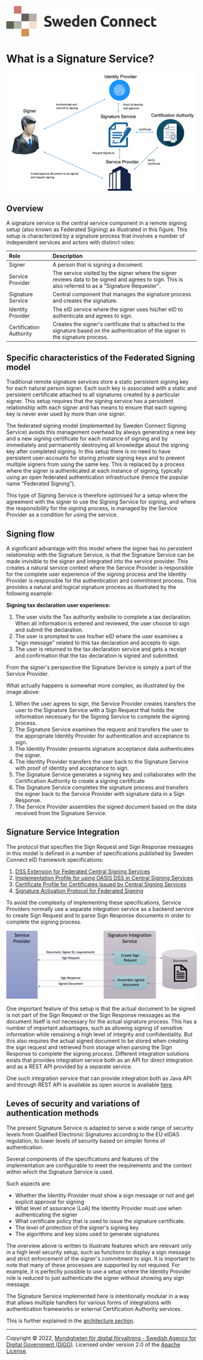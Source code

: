 ![Logo](images/sweden-connect.png)

# What is a Signature Service?

![SignServiceOverview](images/signservice-overview.png)

## Overview

A signature service is the central service component in a remote signing setup (also known as Federated Signing) as illustrated
in this figure. This setup is characterized by a signature process that involves a number of independent services and actors with
distinct roles:

| Role                    | Description                                                                                                                                           |
|:------------------------|:------------------------------------------------------------------------------------------------------------------------------------------------------|
| Signer                  | A person that is signing a document.                                                                                                                  |
| Service Provider        | The service visited by the signer where the signer reviews data to be signed and agrees to sign. This is also referred to as a "Signature Requester". |
| Signature Service       | Central component that manages the signature process and creates the signature.                                                                       |
| Identity Provider       | The eID service where the signer uses his/her eID to authenticate and agrees to sign.                                                                 |
| Certification Authority | Creates the signer's certificate that is attached to the signature based on the authentication of the signer in the signature process.                |


## Specific characteristics of the Federated Signing model

Traditional remote signature services store a static persistent signing key for each natural person signer. Each such key is
associated with a static and persistent certificate attached to all signatures created by a particular signer. This 
setup requires that the signing service has a persistent relationship with each signer and has means to ensure
that each signing key is never ever used by more than one signer.

The federated signing model (implemented by Sweden Connect Signing Service) avoids this management overhead by always generating a new key and a new
signing certificate for each instance of signing and by immediately and permanently destroying all knowledge
about the signing key after completed signing. In this setup there is no need to have persistent user-accounts for storing
private signing keys and to prevent multiple signers from using the same key. This is replaced by a process
where the signer is authenticated at each instance of signing, typically using an open federated authentication infrastructure 
(hence the popular name "Federated Signing").

This type of Signing Service is therefore optimised for a setup where the agreement with the signer to use the Signing Service for signing, and where the
responsibility for the signing process, is managed by the Service Provider as a condition for using the service.



## Signing flow

A significant advantage with this model where the signer has no persistent relationship with the
Signature Service, is that the Signature Service can be made invisible to the signer and integrated into the
service provider. This creates a natural service context where the Service Provider is responsible for the complete 
user experience of the signing process and the Identity Provider is responsible for the authentication and commitment
process. This provides a natural and logical signature process as illustrated by the following example:

**Signing tax declaration user experience:**

1. The user visits the Tax authority website to complete a tax declaration. When all information is entered and reviewed, the user choose to sign and submit the declaration.
2. The user is prompted to use his/her eID where the user examines a "sign message" related to this tax declaration and accepts to sign.
3. The user is returned to the tax declaration service and gets a receipt and confirmation that the tax declaration is signed and submitted.

From the signer's perspective the Signature Service is simply a part of the Service Provider.

What actually happens is somewhat more complex, as illustrated by the image above:

1. When the user agrees to sign, the Service Provider creates transfers the user to the Signature Service with a Sign Request that holds the information necessary for the Signing Service to complete the signing process.
2. The Signature Service examines the request and transfers the user to the appropriate Identity Provider for authentication and acceptance to sign.
3. The Identity Provider presents signature acceptance data authenticates the signer.
4. The Identity Provider transfers the user back to the Signature Service with proof of identity and acceptance to sign.
5. The Signature Service generates a signing key and collaborates with the Certification Authority to create a signing certificate
6. The Signature Service completes the signature process and transfers the signer back to the Service Provider with signature data in a Sign Response.
7. The Service Provider assembles the signed document based on the data received from the Signature Service.

## Signature Service Integration

The protocol that specifies the Sign Request and Sign Response messages in this model is defined in a number of 
specifications published by Sweden Connect eID framework specifications:

1. [DSS Extension for Federated Central Signing Services](https://docs.swedenconnect.se/technical-framework/latest/09_-_DSS_Extension_for_Federated_Signing_Services.html)
2. [Implementation Profile for using OASIS DSS in Central Signing Services](https://docs.swedenconnect.se/technical-framework/latest/07_-_Implementation_Profile_for_using_DSS_in_Central_Signing_Services.html)
3. [Certificate Profile for Certificates Issued by Central Signing Services](https://docs.swedenconnect.se/technical-framework/latest/08_-_Certificate_Profile_for_Central_Signing_Services.html)
4. [Signature Activation Protocol for Federated Signing](https://docs.swedenconnect.se/technical-framework/latest/13_-_Signature_Activation_Protocol.html)

To avoid the complexity of implementing these specifications, Service Providers normally use a separate integration service
as a backend service to create Sign Request and to parse Sign Response documents in order to complete the signing process.

![Signature Service Integration](images/signservice-integration.png)

One important feature of this setup is that the actual document to be signed is not part of the Sign Request
or the Sign Response messages as the document itself is not necessary for the actual signature process. This has
a number of important advantages, such as allowing signing of sensitive information while remaining a high level of
integrity and confidentiality. But this also requires the actual signed document to be stored when creating the sign request
and retrieved from storage when parsing the Sign Response to complete the signing process. Different integration
solutions exists that provides integration service both as an API for direct integration
and as a REST API provided by a separate service.

One such integration service that can provide integration both as Java API and through REST API
is available as open source is available [here](https://github.com/idsec-solutions/signservice-integration).

## Leves of security and variations of authentication methods

The present Signature Service is adapted to serve a wide range of security levels from Qualified Electronic
Signatures according to the EU eIDAS regulation, to lower levels of security based on simpler forms of authentication.

Several components of the specifications and features of the implementation are configurable to meet the requirements
and the context within which the Signature Service is used.

Such aspects are:

 - Whether the Identity Provider must show a sign message or not and get explicit approval for signing
 - What level of assurance (LoA) the Identity Provider must use when authenticating the signer
 - What certificate policy that is used to issue the signature certificate.
 - The level of protection of the signer's signing key
 - The algorithms and key sizes used to generate signatures

The overview above is written to illustrate features which are relevant only in a high level security setup, such as
functions to display a sign message and strict enforcement of the signer's commitment to sign. It is
important to note that many of these processes are supported by not required. For example, it is perfectly possible to use a setup
where the Identity Provider role is reduced to just authenticate the signer without showing any sign message.

The Signature Service implemented here is intentionally modular in a way that allows multiple handlers for
various forms of integrations with authentication frameworks or external Certification Authority services.

This is further explained in the [architecture section](https://github.com/swedenconnect/signservice/blob/main/docs/architechture.md).




-----

Copyright &copy; 2022, [Myndigheten för digital förvaltning - Swedish Agency for Digital Government (DIGG)](http://www.digg.se). Licensed under version 2.0 of the [Apache License](http://www.apache.org/licenses/LICENSE-2.0).


